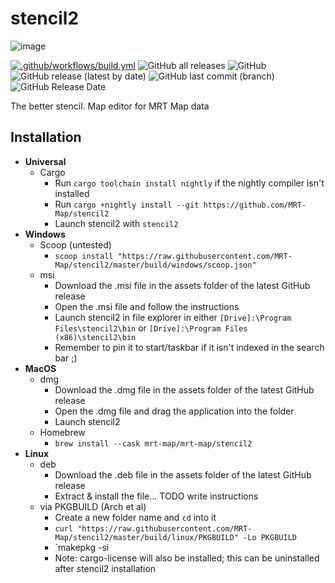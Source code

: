 # stencil2

![image](https://user-images.githubusercontent.com/61975820/197353273-73204a75-7ee3-410c-9d96-3a1d77fd8786.png)

[![.github/workflows/build.yml](https://github.com/MRT-Map/stencil2/actions/workflows/build.yml/badge.svg?branch=master)](https://github.com/MRT-Map/stencil2/actions/workflows/build.yml)
![GitHub all releases](https://img.shields.io/github/downloads/MRT-Map/stencil2/total)
![GitHub](https://img.shields.io/github/license/MRT-Map/stencil2)
![GitHub release (latest by date)](https://img.shields.io/github/v/release/MRT-Map/stencil2)
![GitHub last commit (branch)](https://img.shields.io/github/last-commit/MRT-Map/stencil2/dev)
![GitHub Release Date](https://img.shields.io/github/release-date/MRT-Map/stencil2)

The better stencil. Map editor for MRT Map data

## Installation
* **Universal**
  * Cargo
    * Run `cargo toolchain install nightly` if the nightly compiler isn't installed
    * Run `cargo +nightly install --git https://github.com/MRT-Map/stencil2`
    * Launch stencil2 with `stencil2`
* **Windows**
  * Scoop (untested)
    * `scoop install "https://raw.githubusercontent.com/MRT-Map/stencil2/master/build/windows/scoop.json"`
  * msi
    * Download the .msi file in the assets folder of the latest GitHub release
    * Open the .msi file and follow the instructions
    * Launch stencil2 in file explorer in either `[Drive]:\Program Files\stencil2\bin` or `[Drive]:\Program Files (x86)\stencil2\bin`
    * Remember to pin it to start/taskbar if it isn't indexed in the search bar ;)
* **MacOS**
  * dmg
    * Download the .dmg file in the assets folder of the latest GitHub release
    * Open the .dmg file and drag the application into the folder
    * Launch stencil2
  * Homebrew
    * `brew install --cask mrt-map/mrt-map/stencil2`
* **Linux**
  * deb
    * Download the .deb file in the assets folder of the latest GitHub release
    * Extract & install the file... TODO write instructions
  * via PKGBUILD (Arch et al)
    * Create a new folder name and `cd` into it
    * `curl "https://raw.githubusercontent.com/MRT-Map/stencil2/master/build/linux/PKGBUILD" -Lo PKGBUILD`
    * `makepkg -si
    * Note: cargo-license will also be installed; this can be uninstalled after stencil2 installation
